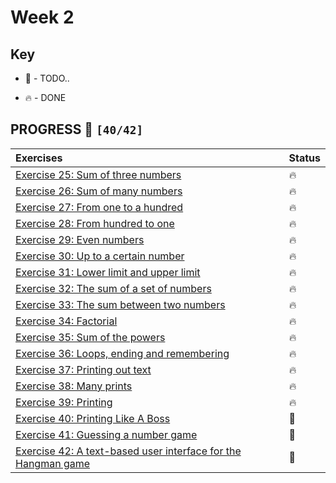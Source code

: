 # Week 2

## Key

*   🚧 - TODO..

*   🔥 - DONE

## PROGRESS 🚀 `[40/42]`

|Exercises|Status|
| :------------- | :------------- |
| [Exercise 25: Sum of three numbers](./Exercise25/SumOfThreeNumbers.java)| 🔥 |
| [Exercise 26: Sum of many numbers](./Exercise26/SumOfManyNumbers.java)| 🔥 |
| [Exercise 27: From one to a hundred](./Exercise27/FromOneToHundred.java)| 🔥 |
| [Exercise 28: From hundred to one](./Exercise28/FromHundredToOne.java)| 🔥 |
| [Exercise 29: Even numbers](./Exercise29/EvenNumbers.java)| 🔥 |
| [Exercise 30: Up to a certain number](./Exercise30/UpToCertainNumber.java)| 🔥 |
| [Exercise 31: Lower limit and upper limit](./Exercise31/LowerLimitAndUpperLimit.java)| 🔥 |
| [Exercise 32: The sum of a set of numbers](./Exercise32/TheSumOfSetOfNumbers.java)| 🔥 |
| [Exercise 33: The sum between two numbers](./Exercise33/TheSumBetweenTwoNumbers.java)| 🔥 |
| [Exercise 34: Factorial](./Exercise34/Factorial.java)| 🔥 |
| [Exercise 35: Sum of the powers](./Exercise35/SumOfThePowers.java)| 🔥 |
|[Exercise 36: Loops, ending and remembering](./Exercise36/LoopsEndingRemembering.java)| 🔥 |
| [Exercise 37: Printing out text](./Exercise37/PrintingOutText.java)| 🔥 |
| [Exercise 38: Many prints](./Exercise38/ManyPrints.java)| 🔥 |
| [Exercise 39: Printing](./Exercise39/Printing.java)| 🔥 |
| [Exercise 40: Printing Like A Boss](./Exercise40/PrintingLikeboss.java)| 🚧 |
| [Exercise 41: Guessing a number game](./Exercise41/)| 🚧 |
| [Exercise 42: A text-based user interface for the Hangman game](./Exercise42/)| 🚧 |
